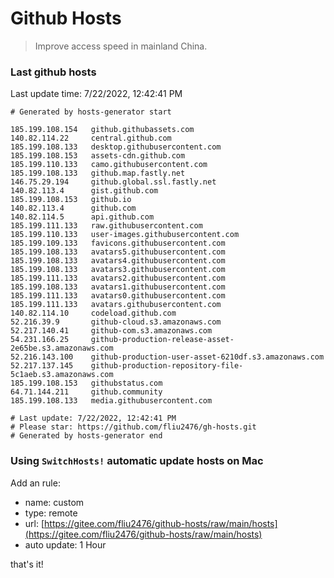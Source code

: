 # Github Hosts

> Improve access speed in mainland China.

### Last github hosts

Last update time: 7/22/2022, 12:42:41 PM

```base
# Generated by hosts-generator start 

185.199.108.154   github.githubassets.com
140.82.114.22     central.github.com
185.199.108.133   desktop.githubusercontent.com
185.199.108.153   assets-cdn.github.com
185.199.110.133   camo.githubusercontent.com
185.199.108.133   github.map.fastly.net
146.75.29.194     github.global.ssl.fastly.net
140.82.113.4      gist.github.com
185.199.108.153   github.io
140.82.113.4      github.com
140.82.114.5      api.github.com
185.199.111.133   raw.githubusercontent.com
185.199.110.133   user-images.githubusercontent.com
185.199.109.133   favicons.githubusercontent.com
185.199.108.133   avatars5.githubusercontent.com
185.199.108.133   avatars4.githubusercontent.com
185.199.108.133   avatars3.githubusercontent.com
185.199.111.133   avatars2.githubusercontent.com
185.199.108.133   avatars1.githubusercontent.com
185.199.111.133   avatars0.githubusercontent.com
185.199.111.133   avatars.githubusercontent.com
140.82.114.10     codeload.github.com
52.216.39.9       github-cloud.s3.amazonaws.com
52.217.140.41     github-com.s3.amazonaws.com
54.231.166.25     github-production-release-asset-2e65be.s3.amazonaws.com
52.216.143.100    github-production-user-asset-6210df.s3.amazonaws.com
52.217.137.145    github-production-repository-file-5c1aeb.s3.amazonaws.com
185.199.108.153   githubstatus.com
64.71.144.211     github.community
185.199.108.133   media.githubusercontent.com

# Last update: 7/22/2022, 12:42:41 PM
# Please star: https://github.com/fliu2476/gh-hosts.git
# Generated by hosts-generator end
```

### Using `SwitchHosts!` automatic update hosts on Mac
Add an rule:
- name: custom
- type: remote
- url: [https://gitee.com/fliu2476/github-hosts/raw/main/hosts](https://gitee.com/fliu2476/github-hosts/raw/main/hosts)
- auto update: 1 Hour

that's it!

